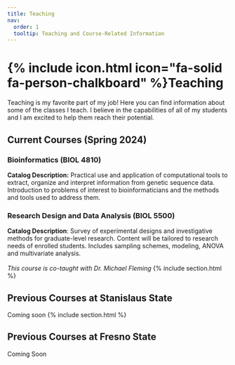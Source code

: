 ```yaml
---
title: Teaching
nav:
  order: 1
  tooltip: Teaching and Course-Related Information
---
```


# {% include icon.html icon="fa-solid fa-person-chalkboard" %}Teaching

Teaching is my favorite part of my job! Here you can find information about some of the classes I teach. I believe in the capabilities of all of my students and I am excited to help them reach their potential.



## Current Courses (Spring 2024)

### Bioinformatics (BIOL 4810) 

<b>Catalog Description:</b> Practical use and application of computational tools to extract, organize and interpret information from genetic sequence data. Introduction to problems of interest to bioinformaticians and the methods and tools used to address them. 


### Research Design and Data Analysis (BIOL 5500)
  
<b>Catalog Description</b>: Survey of experimental designs and investigative methods for graduate-level research.  Content will be tailored to research needs of enrolled students. Includes sampling schemes, modeling, ANOVA and multivariate analysis.  <br><br>
<i>This course is co-taught with Dr. Michael Fleming</i>
{% include section.html %}

## Previous Courses at Stanislaus State

Coming soon
{% include section.html %}

## Previous Courses at Fresno State

Coming Soon
